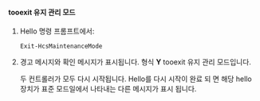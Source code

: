 <!--author=SharS last changed: 9/17/15-->

#### <a name="tooexit-maintenance-mode"></a>tooexit 유지 관리 모드
1. Hello 명령 프롬프트에서:
   
     `Exit-HcsMaintenanceMode`
2. 경고 메시지와 확인 메시지가 표시됩니다. 형식 **Y** tooexit 유지 관리 모드입니다.
   
    두 컨트롤러가 모두 다시 시작됩니다. Hello를 다시 시작이 완료 되 면 해당 hello 장치가 표준 모드일에서 나타내는 다른 메시지가 표시 됩니다.

